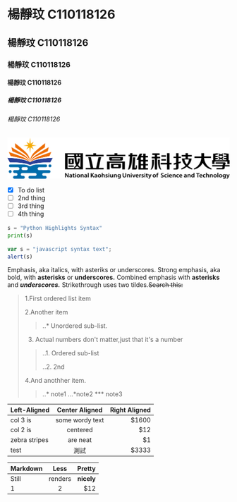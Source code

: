 # 楊靜玟 C110118126
## 楊靜玟 C110118126
### 楊靜玟 C110118126
#### 楊靜玟 C110118126
##### 楊靜玟 C110118126
###### 楊靜玟 C110118126

![NKUST](NKUST.png "高科大")

- [x] To do list
- [ ] 2nd thing
- [ ] 3rd thing
- [ ] 4th thing

```python
s = "Python Highlights Syntax"
print(s)
```

```js
var s = "javascript syntax text";
alert(s)
```
Emphasis, aka italics, with asteriks or underscores.
Strong emphasis, aka bold, with **asterisks** or **underscores.**
Combined emphasis with **asterisks** and ***underscores.***
Strikethrough uses two tildes.~~Search this:~~

>1.First ordered list item
>
>2.Another item
>> ..* Unordered sub-list.
>
>
>3. Actual numbers don't matter,just that it's a number
>> ..1. Ordered sub-list
>> 
>> ..2. 2nd
>> 
>4.And anothher item.
>> ..* note1
>> ...*note2
>> *** note3


|Left-Aligned |Center Aligned |Right Aligned |
|:------------|:-------------:|-----:|
|col 3 is     |some wordy text| $1600|
|col 2 is     |centered       |   $12|
|zebra stripes|are neat       |    $1|
|test   |測試  | $3333|

|Markdown |Less |Pretty|
|:--------|:------:|----------:|
|Still    |renders | **nicely**|
|1        |2       |   $12|

